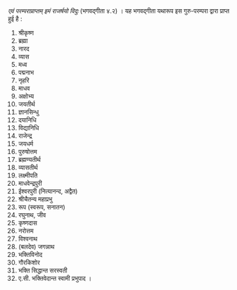 *एवं परम्पराप्राप्तम् इमं राजर्षयो विदुः* (भगवद्गीता ४.२) । यह भगवद्गीता यथारूप इस गुरु-परम्परा द्वारा प्राप्त हुई है :

1. श्रीकृष्ण
1. ब्रह्मा
1. नारद
1. व्यास
1. मध्व
1. पद्मनाभ
1. नृहरि
1. माधव
1. अक्षोभ्य
1. जयतीर्थ
1. ज्ञानसिन्धु
1. दयानिधि
1. विद्यानिधि
1. राजेन्द्र
1. जयधर्म
1. पुरुषोत्तम
1. ब्रह्मण्यतीर्थ
1. व्यासतीर्थ
1. लक्ष्मीपति
1. माधवेन्द्रपुरी
1. ईश्वरपुरी (नित्यानन्द, अद्वैत)
1. श्रीचैतन्य महाप्रभु
1. रूप (स्वरूप, सनातन)
1. रघुनाथ, जीव
1. कृष्णदास
1. नरोत्तम
1. विश्वनाथ
1. (बलदेव) जगन्नाथ
1. भक्तिविनोद
1. गौरकिशोर
1. भक्ति सिद्धान्त सरस्वती
1. ए.सी. भक्तिवेदान्त स्वामी प्रभुपाद ।